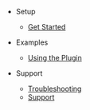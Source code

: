 - Setup
  - [Get Started](/getstarted)

- Examples
  - [Using the Plugin](/usingtheplugin.md)

- Support
  - [Troubleshooting](troubleshooting.md)
  - [Support](support.md)
